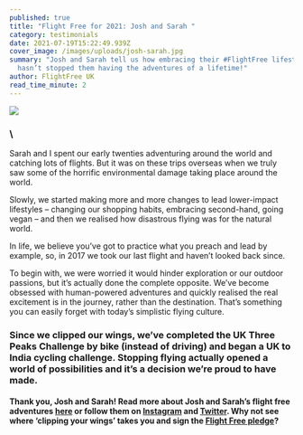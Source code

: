 ```yaml
---
published: true
title: "Flight Free for 2021: Josh and Sarah "
category: testimonials
date: 2021-07-19T15:22:49.939Z
cover_image: /images/uploads/josh-sarah.jpg
summary: "Josh and Sarah tell us how embracing their #FlightFree lifestyle
  hasn’t stopped them having the adventures of a lifetime!"
author: FlightFree UK
read_time_minute: 2
---
```

![](/images/uploads/josh-sarah-quote.jpg)

### \

Sarah and I spent our early twenties adventuring around the world and catching lots of flights. But it was on these trips overseas when we truly saw some of the horrific environmental damage taking place around the world.

Slowly, we started making more and more changes to lead lower-impact lifestyles – changing our shopping habits, embracing second-hand, going vegan – and then we realised how disastrous flying was for the natural world. 

In life, we believe you’ve got to practice what you preach and lead by example, so, in 2017 we took our last flight and haven’t looked back since. 

To begin with, we were worried it would hinder exploration or our outdoor passions, but it’s actually done the complete opposite. We’ve become obsessed with human-powered adventures and quickly realised the real excitement is in the journey, rather than the destination. That’s something you can easily forget with today’s simplistic flying culture. 

### Since we clipped our wings, we’ve completed the UK Three Peaks Challenge by bike (instead of driving) and began a UK to India cycling challenge. Stopping flying actually opened a world of possibilities and it’s a decision we’re proud to have made.

#### Thank you, Josh and Sarah! Read more about Josh and Sarah’s flight free adventures [here](/post/getting-creative-with-a-love-of-adventure/) or follow them on [Instagram](https://instagram.com/veggievagabonds_?utm_medium=copy_link) and [Twitter](https://twitter.com/veggievagabonds?s=21). Why not see where ‘clipping your wings’ takes you and sign the [Flight Free pledge](/take_action)?